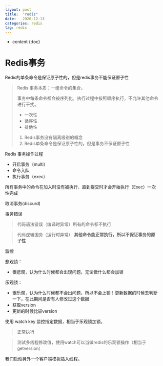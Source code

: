```yaml
---
layout: post
title:  "redis"
date:   2020-12-13
categories: redis
tag: redis
---
```


* content
{:toc}

# Redis事务

Redis的单条命令是保证原子性的，但是redis事务不能保证原子性

> Redis 事务本质：一组命令的集合。
>
> 事务中每条命令都会被序列化，执行过程中按照顺序执行，不允许其他命令进行干扰。
>
> - 一次性
> - 循序性
> - 排他性
>
> 1. Redis事务没有隔离级别的概念
> 2. Redis单条命令是保证原子性的，但是事务不保证原子性

Redis 事务操作过程

- 开启事务（multi）
- 命令入队
- 执行事务（exec）

所有事务中的命令在加入时没有被执行，直到提交时才会开始执行（Exec）一次性完成

取消事务(discurd)

事务错误

> 代码语法错误（编译时异常）所有的命令都不执行



> 代码逻辑国务（运行时异常） **其他命令能正常执行，所以不保证事务的原子性**



监控

悲观锁：

- 很悲观，认为什么时候都会出现问题，无论做什么都会加锁

乐观锁：

- 很乐观，认为什么时候都不会出问题，所以不会上锁！更新数据的时候去判断一下，在此期间是否有人修改过这个数据
- 获取version
- 更新的时候比较version

使用 watch key 监控指定数据，相当于乐观锁加锁。

> 正常执行

> 测试多线程修改值，使用watch可以当做redis的乐观锁操作（相当于 getversion）

我们启动另外一个客户端模拟插入线程。